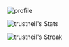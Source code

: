 ![profile](https://user-images.githubusercontent.com/75655258/184562278-618e84c5-3d76-4636-a299-5be800ca3906.gif)

<!---
trustneil/trustneil is a ✨ special ✨ repository because its `README.md` (this file) appears on your GitHub profile.
You can click the Preview link to take a look at your changes.
--->
![trustneil's Stats](https://github-readme-stats.vercel.app/api?username=trustneil&theme=midnight-purple&show_icons=true&hide_border=true&count_private=true)

![trustneil's Streak](https://github-readme-streak-stats.herokuapp.com/?user=trustneil&theme=midnight-purple&hide_border=true)

<!---
credits to https://gh-stats-gen.vercel.app/ for the above stats
--->
